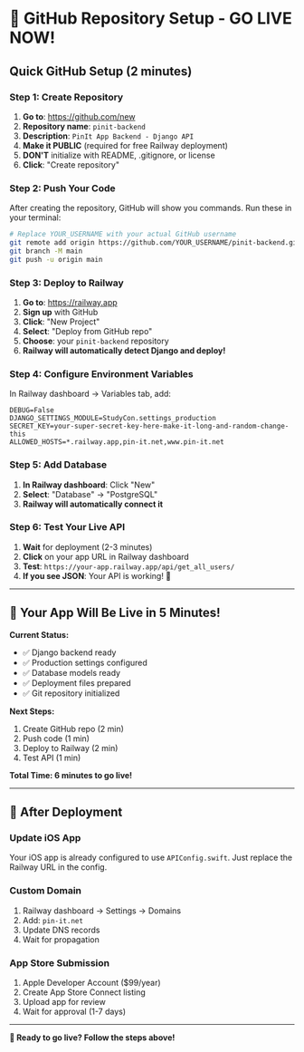 # 🚀 GitHub Repository Setup - GO LIVE NOW!

## Quick GitHub Setup (2 minutes)

### Step 1: Create Repository
1. **Go to**: https://github.com/new
2. **Repository name**: `pinit-backend`
3. **Description**: `PinIt App Backend - Django API`
4. **Make it PUBLIC** (required for free Railway deployment)
5. **DON'T** initialize with README, .gitignore, or license
6. **Click**: "Create repository"

### Step 2: Push Your Code
After creating the repository, GitHub will show you commands. Run these in your terminal:

```bash
# Replace YOUR_USERNAME with your actual GitHub username
git remote add origin https://github.com/YOUR_USERNAME/pinit-backend.git
git branch -M main
git push -u origin main
```

### Step 3: Deploy to Railway
1. **Go to**: https://railway.app
2. **Sign up** with GitHub
3. **Click**: "New Project"
4. **Select**: "Deploy from GitHub repo"
5. **Choose**: your `pinit-backend` repository
6. **Railway will automatically detect Django and deploy!**

### Step 4: Configure Environment Variables
In Railway dashboard → Variables tab, add:

```
DEBUG=False
DJANGO_SETTINGS_MODULE=StudyCon.settings_production
SECRET_KEY=your-super-secret-key-here-make-it-long-and-random-change-this
ALLOWED_HOSTS=*.railway.app,pin-it.net,www.pin-it.net
```

### Step 5: Add Database
1. **In Railway dashboard**: Click "New"
2. **Select**: "Database" → "PostgreSQL"
3. **Railway will automatically connect it**

### Step 6: Test Your Live API
1. **Wait** for deployment (2-3 minutes)
2. **Click** on your app URL in Railway dashboard
3. **Test**: `https://your-app.railway.app/api/get_all_users/`
4. **If you see JSON**: Your API is working! 🎉

---

## 🎯 Your App Will Be Live in 5 Minutes!

**Current Status:**
- ✅ Django backend ready
- ✅ Production settings configured
- ✅ Database models ready
- ✅ Deployment files prepared
- ✅ Git repository initialized

**Next Steps:**
1. Create GitHub repo (2 min)
2. Push code (1 min)
3. Deploy to Railway (2 min)
4. Test API (1 min)

**Total Time: 6 minutes to go live!**

---

## 📱 After Deployment

### Update iOS App
Your iOS app is already configured to use `APIConfig.swift`. Just replace the Railway URL in the config.

### Custom Domain
1. Railway dashboard → Settings → Domains
2. Add: `pin-it.net`
3. Update DNS records
4. Wait for propagation

### App Store Submission
1. Apple Developer Account ($99/year)
2. Create App Store Connect listing
3. Upload app for review
4. Wait for approval (1-7 days)

---

**🚀 Ready to go live? Follow the steps above!**


